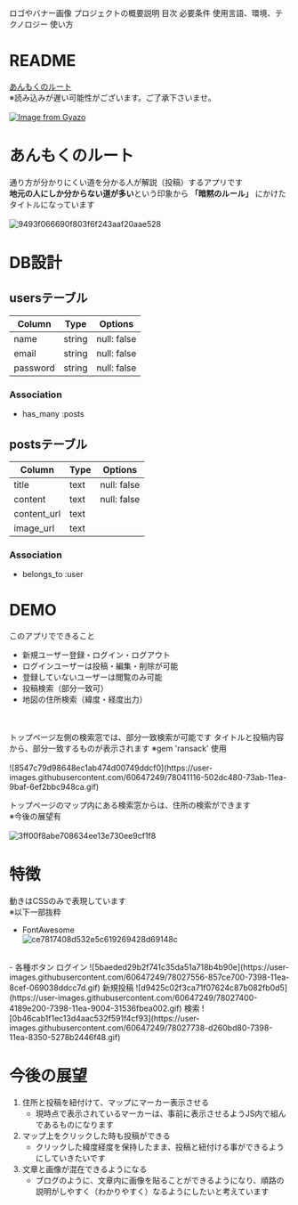 ロゴやバナー画像
プロジェクトの概要説明
目次
必要条件
使用言語、環境、テクノロジー
使い方

# README
[あんもくのルート](https://implicit-route.herokuapp.com/)  
※読み込みが遅い可能性がございます。ご了承下さいませ。
<br>
<br>
[![Image from Gyazo](https://i.gyazo.com/9433436aca4eeac04d3857f60b4d8bf3.png)](https://gyazo.com/9433436aca4eeac04d3857f60b4d8bf3)

# あんもくのルート
通り方が分かりにくい道を分かる人が解説（投稿）するアプリです  
**地元の人にしか分からない道が多い**という印象から **「暗黙のルール」** にかけたタイトルになっています
<br>
<br>
![9493f066690f803f6f243aaf20aae528](https://user-images.githubusercontent.com/60647249/78006468-07a8e380-7378-11ea-87d2-772c890c6124.gif)

# DB設計
## usersテーブル
|Column|Type|Options|
|------|----|-------|
|name|string|null: false|
|email|string|null: false|
|password|string|null: false|
### Association
- has_many :posts

## postsテーブル
|Column|Type|Options|
|------|----|-------|
|title|text|null: false|
|content|text|null: false|
|content_url|text||
|image_url|text||
### Association
- belongs_to :user

# DEMO
このアプリでできること
- 新規ユーザー登録・ログイン・ログアウト
- ログインユーザーは投稿・編集・削除が可能
- 登録していないユーザーは閲覧のみ可能
- 投稿検索（部分一致可）
- 地図の住所検索（緯度・経度出力）
<br>
<br>
トップページ左側の検索窓では、部分一致検索が可能です  
タイトルと投稿内容から、部分一致するものが表示されます  
※gem 'ransack' 使用
<br>
<br>
![8547c79d98648ec1ab474d00749ddcf0](https://user-images.githubusercontent.com/60647249/78041116-502dc480-73ab-11ea-9baf-6ef2bbc948ca.gif)
<br>

トップページのマップ内にある検索窓からは、住所の検索ができます  
※今後の展望有
<br>
<br>
![3ff00f8abe708634ee13e730ee9cf1f8](https://user-images.githubusercontent.com/60647249/78006360-dfb98000-7377-11ea-847c-1891086232d1.gif)
 
# 特徴
動きはCSSのみで表現しています  
※以下一部抜粋  
- FontAwesome  
![ce7817408d532e5c619269428d69148c](https://user-images.githubusercontent.com/60647249/78027119-c9232100-7397-11ea-8d5e-58b4613ddd1e.gif)  
<br>
- 各種ボタン  
ログイン  
![5baeded29b2f741c35da51a718b4b90e](https://user-images.githubusercontent.com/60647249/78027556-857ce700-7398-11ea-8cef-069038ddcc7d.gif)  
新規投稿  
![d9425c02f3ca71f07624c87b082fb0d5](https://user-images.githubusercontent.com/60647249/78027400-4189e200-7398-11ea-9004-31536fbea002.gif)  
検索  
![0b46cab1f1ec13d4aac532f591f4cf93](https://user-images.githubusercontent.com/60647249/78027738-d260bd80-7398-11ea-8350-5278b2446f48.gif)  

# 今後の展望
1. 住所と投稿を紐付けて、マップにマーカー表示させる
   - 現時点で表示されているマーカーは、事前に表示させるようJS内で組んであるものになります
2. マップ上をクリックした時も投稿ができる
   - クリックした緯度経度を保持したまま、投稿と紐付ける事ができるようにしていきたいです
3. 文章と画像が混在できるようになる
   - ブログのように、文章内に画像を貼ることができるようになり、順路の説明がしやすく（わかりやすく）なるようにしたいと考えています